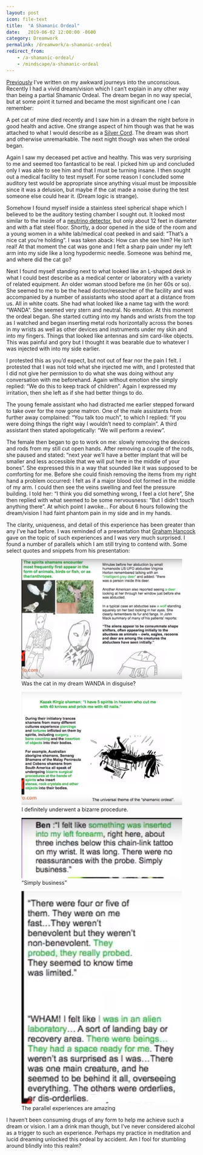 ```yaml
---
layout: post
icon: file-text
title:  "A Shamanic Ordeal"
date:   2019-06-02 12:00:00 -0600
category: Dreamwork
permalink: /dreamwork/a-shamanic-ordeal
redirect_from:
    - /a-shamanic-ordeal/
    - /mindscape/a-shamanic-ordeal
---
```


[Previously](/dreamwork/rediscovering-the-self) I’ve written on my awkward journeys into the unconscious. Recently I had a vivid dream/vision which I can’t explain in any other way than being a partial Shamanic Ordeal. The dream began in no way special, but at some point it turned and became the most significant one I can remember:

A pet cat of mine died recently and I saw him in a dream the night before in good health and active. One strange aspect of him though was that he was attached to what I would describe as a [Silver Cord](https://en.wikipedia.org/wiki/Silver_cord). The dream was short and otherwise unremarkable. The next night though was when the ordeal began.

Again I saw my deceased pet active and healthy. This was very surprising to me and seemed too fantastical to be real. I picked him up and concluded only I was able to see him and that I must be turning insane. I then sought out a medical facility to test myself. For some reason I concluded some auditory test would be appropriate since anything visual must be impossible since it was a delusion, but maybe if the cat made a noise during the test someone else could hear it. (Dream logic is strange).

Somehow I found myself inside a stainless steel spherical shape which I believed to be the auditory testing chamber I sought out. It looked most similar to the inside of a [neutrino detector](https://duckduckgo.com/?q=neutrino+detector&t=brave&iax=images&ia=images), but only about 12 feet in diameter and with a flat steel floor. Shortly, a door opened in the side of the room and a young women in a white lab/medical coat peeked in and said: “That’s a nice cat you’re holding”. I was taken aback: How can she see him? He isn’t real! At that moment the cat was gone and I felt a sharp pain under my left arm into my side like a long hypodermic needle. Someone was behind me, and where did the cat go?

Next I found myself standing next to what looked like an L-shaped desk in what I could best describe as a medical center or laboratory with a variety of related equipment. An older woman stood before me (in her 60s or so). She seemed to me to be the head doctor/researcher of the facility and was accompanied by a number of assistants who stood apart at a distance from us. All in white coats. She had what looked like a name tag with the word: “WANDA”. She seemed very stern and neutral. No emotion. At this moment the ordeal began. She started cutting into my hands and wrists from the top as I watched and began inserting metal rods horizontally across the bones in my wrists as well as other devices and instruments under my skin and into my fingers. Things that looked like antennas and sim card-like objects. This was painful and gory but I thought it was bearable due to whatever I was injected with into my side earlier.

I protested this as you’d expect, but not out of fear nor the pain I felt. I protested that I was not told what she injected me with, and I protested that I did not give her permission to do what she was doing without any conversation with me beforehand. Again without emotion she simply replied: “We do this to keep track of children”. Again I expressed my irritation, then she left as if she had better things to do.

The young female assistant who had distracted me earlier stepped forward to take over for the now gone matron. One of the male assistants from further away complained: “You talk too much”, to which I replied: “If you were doing things the right way I wouldn’t need to complain”. A third assistant then stated apologetically: “We will perform a review”.

The female then began to go to work on me: slowly removing the devices and rods from my still cut open hands. After removing a couple of the rods, she paused and stated: “next year we’ll have a better implant that will be smaller and less accessible that we will put here in the middle of your bones”. She expressed this in a way that sounded like it was supposed to be comforting for me. Before she could finish removing the items from my right hand a problem occurred: I felt as if a major blood clot formed in the middle of my arm. I could then see the veins swelling and feel the pressure building. I told her: “I think you did something wrong, I feel a clot here”, She then replied with what seemed to be some nervousness: “But I didn’t touch anything there”. At which point I awoke… For about 6 hours following the dream/vision I had faint phantom pain in my side and in my hands.

The clarity, uniqueness, and detail of this experience has been greater than any I’ve had before. I was reminded of a presentation that [Graham Hancock](https://web.archive.org/web/20200307205035/https://www.youtube.com/watch?v=OMVb3mtdUdI) gave on the topic of such experiences and I was very much surprised. I found a number of parallels which I am still trying to contend with. Some select quotes and snippets from his presentation:

<figure>
    <img src="/media-library/shamanism/shamanic-1.png">
    <figcaption>
        Was the cat in my dream WANDA in disguise?
    </figcaption>
</figure>

<figure>
    <img src="/media-library/shamanism/shamanic-2.png">
    <figcaption>
        I definitely underwent a bizarre procedure.
    </figcaption>
</figure>

<figure>
    <img src="/media-library/shamanism/shamanic-3.png">
    <figcaption>
        “Simply business”
    </figcaption>
</figure>

<figure>
    <img src="/media-library/shamanism/shamanic-4.png">
    <figcaption>
        The parallel experiences are amazing
    </figcaption>
</figure>

I haven’t been consuming drugs of any form to help me achieve such a dream or vision. I am a drink man though, but I’ve never considered alcohol as a trigger to such an experience. Perhaps my practice in meditation and lucid dreaming unlocked this ordeal by accident. Am I fool for stumbling around blindly into this realm?
